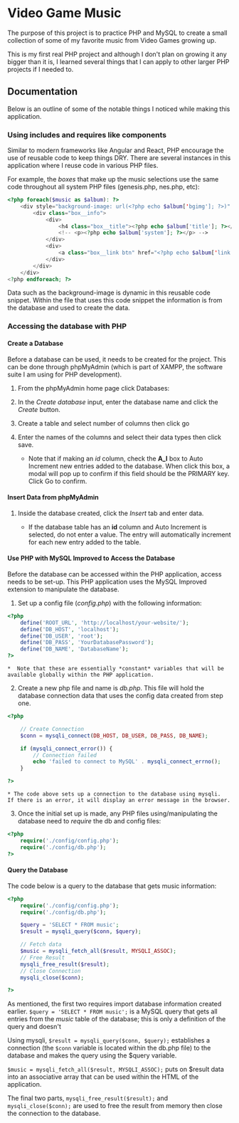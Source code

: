 # Video Game Music

The purpose of this project is to practice PHP and MySQL to create a small collection of some of my favorite music from Video Games growing up.

This is my first real PHP project and although I don't plan on growing it any bigger than it is, I learned several things that I can apply to other larger PHP projects if I needed to.


## Documentation

Below is an outline of some of the notable things I noticed while making this application.

### Using includes and requires like components

Similar to modern frameworks like Angular and React, PHP encourage the use of reusable code to keep things DRY.  There are several instances in this application where I reuse code in various PHP files.

For example, the *boxes* that make up the music selections use the same code throughout all system PHP files (genesis.php, nes.php, etc):

```php
<?php foreach($music as $album): ?>
    <div style="background-image: url(<?php echo $album['bgimg']; ?>)" class="box">
        <div class="box__info">
            <div>
                <h4 class="box__title"><?php echo $album['title']; ?></h4>
                <!-- <p><?php echo $album['system']; ?></p> -->
            </div>
            <div>
                <a class="box__link btn" href="<?php echo $album['link']; ?>">Listen</a>
            </div>
        </div>
    </div>
<?php endforeach; ?>
```

Data such as the background-image is dynamic in this reusable code snippet.  Within the file that uses this code snippet the information is from the database and used to create the data.

### Accessing the database with PHP

#### Create a Database

Before a database can be used, it needs to be created for the project.  This can be done through phpMyAdmin (which is part of XAMPP, the software suite I am using for PHP development).

1.  From the phpMyAdmin home page click Databases:

2.  In the *Create database* input, enter the database name and click the *Create* button.

3.  Create a table and select number of columns then click go

4.  Enter the names of the columns and select their data types then click save.

    *  Note that if making an *id* column, check the **A_I** box to Auto Increment new entries added to the database.  When click this box, a modal will pop up to confirm if this field should be the PRIMARY key.  Click Go to confirm.

#### Insert Data from phpMyAdmin

1.  Inside the database created, click the *Insert* tab and enter data.

    * If the database table has an **id** column and Auto Increment is selected, do not enter a value.  The entry will automatically increment for each new entry added to the table.

#### Use PHP with MySQL Improved to Access the Database

Before the database can be accessed within the PHP application, access needs to be set-up.  This PHP application uses the MySQL Improved extension to manipulate the database.

1.  Set up a config file (*config.php*) with the following information:
```php
<?php
    define('ROOT_URL', 'http://localhost/your-website/');
    define('DB_HOST', 'localhost');
    define('DB_USER', 'root');
    define('DB_PASS', 'YourDatabasePassword');
    define('DB_NAME', 'DatabaseName');
?>
```
    *  Note that these are essentially *constant* variables that will be available globally within the PHP application.

2.  Create a new php file and name is *db.php*.  This file will hold the database connection data that uses the config data created from step one.
```php
<?php

    // Create Connection
    $conn = mysqli_connect(DB_HOST, DB_USER, DB_PASS, DB_NAME);

    if (mysqli_connect_error()) {
        // Connection failed
        echo 'failed to connect to MySQL' . mysqli_connect_errno();
    }

?>
```
    * The code above sets up a connection to the database using mysqli.  If there is an error, it will display an error message in the browser.

3.  Once the initial set up is made, any PHP files using/manipulating the database need to *require* the db and config files:
```php
<?php
    require('./config/config.php');
    require('./config/db.php');
?>
```

####  Query the Database

The code below is a query to the database that gets music information:

```php
<?php
    require('./config/config.php');
    require('./config/db.php');

    $query = 'SELECT * FROM music';
    $result = mysqli_query($conn, $query);

    // Fetch data
    $music = mysqli_fetch_all($result, MYSQLI_ASSOC);
    // Free Result
    mysqli_free_result($result);
    // Close Connection
    mysqli_close($conn);

?>
```

As mentioned, the first two requires import database information created earlier.
```$query = 'SELECT * FROM music';``` is a MySQL query that gets all entries from the *music* table of the database; this is only a definition of the query and doesn't

Using mysqli, ```$result = mysqli_query($conn, $query);``` establishes a connection (the ```$conn``` variable is located within the db.php file) to the database and makes the query using the $query variable.

```$music = mysqli_fetch_all($result, MYSQLI_ASSOC);``` puts on $result data into an associative array that can be used within the HTML of the application.

The final two parts, ```mysqli_free_result($result);``` and ```mysqli_close($conn);``` are used to free the result from memory then close the connection to the database.


